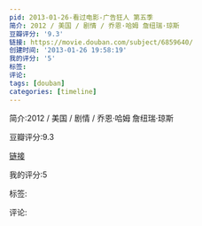 ```yaml
---
pid: 2013-01-26-看过电影-广告狂人 第五季
简介: 2012 / 美国 / 剧情 / 乔恩·哈姆 詹纽瑞·琼斯
豆瓣评分: '9.3'
链接: https://movie.douban.com/subject/6859640/
创建时间: '2013-01-26 19:58:19'
我的评分: '5'
标签:
评论:
tags: [douban]
categories: [timeline]
---
```

简介:2012 / 美国 / 剧情 / 乔恩·哈姆 詹纽瑞·琼斯

豆瓣评分:9.3

[链接](https://movie.douban.com/subject/6859640/)

我的评分:5

标签:

评论:

